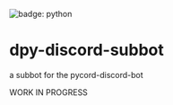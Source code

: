 ![badge: python](https://img.shields.io/badge/Lang-Python-informational?style=for-the-badge&logo=Python&logoColor=white&color=fcd132)

# dpy-discord-subbot
a subbot for the pycord-discord-bot

WORK IN PROGRESS
